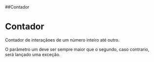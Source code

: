 ##Contador

# Contador

Contador de interaçãoes de um número inteiro até outro.

O parâmetro um deve ser sempre maior que o segundo, caso contrario, será lançado uma exceção.


